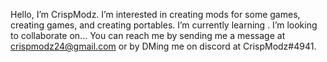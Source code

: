 Hello, I’m CrispModz. I’m interested in creating mods for some games, creating games, and creating portables. I’m currently learning .
I’m looking to collaborate on... You can reach me by sending me a message at crispmodz24@gmail.com or by DMing me on discord at CrispModz#4941.
